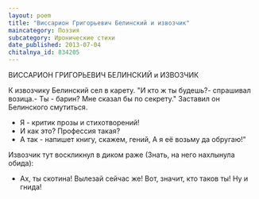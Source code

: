 ```yaml
---
layout: poem
title: "Виссарион Григорьевич Белинский и извозчик"
maincategory: Поэзия
subcategory: Иронические стихи
date_published: 2013-07-04
chitalnya_id: 834205
---
```




ВИССАРИОН ГРИГОРЬЕВИЧ БЕЛИНСКИЙ и ИЗВОЗЧИК

К извозчику Белинский сел в карету.
"И кто ж ты будешь?- спрашивал возица.-
Ты - барин? Мне сказал бы по секрету."
Заставил он Белинского смутиться.

- Я - критик прозы и стихотворений!
- И как это? Профессия такая?
- А так - напишет книгу, скажем, гений,
А я её возьму да обругаю!"

Извозчик тут воскликнул в диком раже
(Знать, на него нахлынула обида):
- Ах, ты скотина! Вылезай сейчас же!
Вот, значит, кто таков ты! Ну и гнида!






